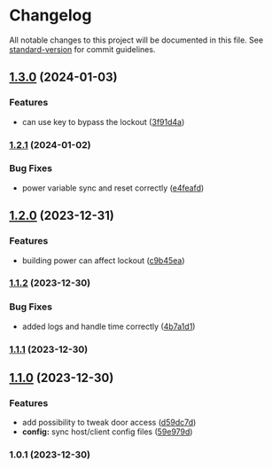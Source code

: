 # Changelog

All notable changes to this project will be documented in this file. See [standard-version](https://github.com/conventional-changelog/standard-version) for commit guidelines.

## [1.3.0](https://github.com/AntoninJuquel/lethal-company-lockout/compare/v1.2.1...v1.3.0) (2024-01-03)


### Features

* can use key to bypass the lockout ([3f91d4a](https://github.com/AntoninJuquel/lethal-company-lockout/commit/3f91d4ab22416ca0ea52200e785992f5f045db9a))

### [1.2.1](https://github.com/AntoninJuquel/lethal-company-lockout/compare/v1.2.0...v1.2.1) (2024-01-02)


### Bug Fixes

* power variable sync and reset correctly ([e4feafd](https://github.com/AntoninJuquel/lethal-company-lockout/commit/e4feafd362f320b42b57d671eab8647a883cc49a))

## [1.2.0](https://github.com/AntoninJuquel/lethal-company-lockout/compare/v1.1.2...v1.2.0) (2023-12-31)


### Features

* building power can affect lockout ([c9b45ea](https://github.com/AntoninJuquel/lethal-company-lockout/commit/c9b45ea6e6a2d557848e0eed8d22b8cfc538ccae))

### [1.1.2](https://github.com/AntoninJuquel/lethal-company-lockout/compare/v1.1.1...v1.1.2) (2023-12-30)


### Bug Fixes

* added logs and handle time correctly ([4b7a1d1](https://github.com/AntoninJuquel/lethal-company-lockout/commit/4b7a1d10801dab1bbb0db2489693415d7a48a185))

### [1.1.1](https://github.com/AntoninJuquel/lethal-company-lockout/compare/v1.1.0...v1.1.1) (2023-12-30)

## [1.1.0](https://github.com/AntoninJuquel/lethal-company-lockout/compare/v1.0.1...v1.1.0) (2023-12-30)


### Features

* add possibility to tweak door access ([d59dc7d](https://github.com/AntoninJuquel/lethal-company-lockout/commit/d59dc7d07ed5fca2bf39c16644917f7938a961d4))
* **config:** sync host/client config files ([59e979d](https://github.com/AntoninJuquel/lethal-company-lockout/commit/59e979d15cc7b3a2068afb520258dfb16d7ed9fa))

### 1.0.1 (2023-12-30)
